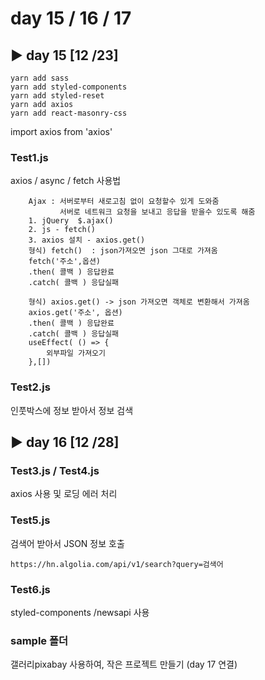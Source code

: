 # day 15 / 16 / 17

## ▶ day 15 [12 /23]
```
yarn add sass 
yarn add styled-components
yarn add styled-reset
yarn add axios
yarn add react-masonry-css
```
import axios from 'axios'

### Test1.js
axios / async / fetch 사용법
```
    Ajax : 서버로부터 새로고침 없이 요청할수 있게 도와줌
           서버로 네트워크 요청을 보내고 응답을 받을수 있도록 해줌 
    1. jQuery  $.ajax()
    2. js - fetch() 
    3. axios 설치 - axios.get()
    형식) fetch()  : json가져오면 json 그대로 가져옴 
    fetch('주소',옵션)
    .then( 콜백 ) 응답완료
    .catch( 콜백 ) 응답실패
    
    형식) axios.get() -> json 가져오면 객체로 변환해서 가져옴 
    axios.get('주소', 옵션) 
    .then( 콜백 ) 응답완료
    .catch( 콜백 ) 응답실패
    useEffect( () => {
        외부파일 가져오기 
    },[])
```
### Test2.js
인풋박스에 정보 받아서 정보 검색

## ▶ day 16 [12 /28]
### Test3.js / Test4.js
axios 사용 및 로딩 에러 처리
### Test5.js
검색어 받아서 JSON 정보 호출
```
https://hn.algolia.com/api/v1/search?query=검색어
```
### Test6.js
styled-components /newsapi 사용

### sample 폴더
갤러리pixabay 사용하여, 작은 프로젝트 만들기 (day 17 연결)
